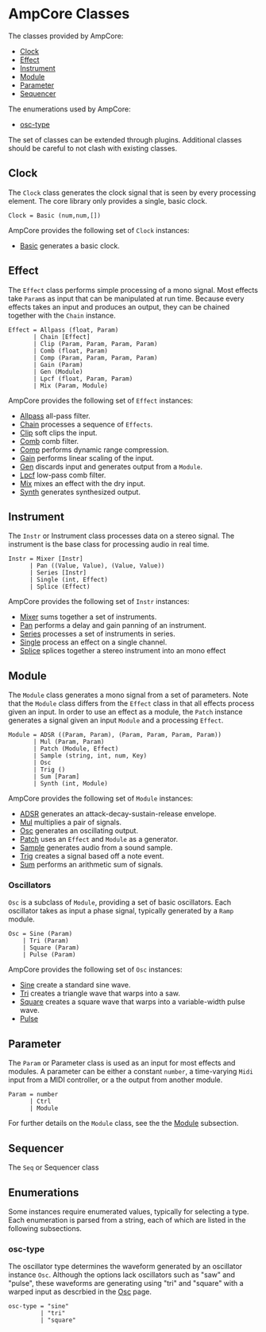 AmpCore Classes
===============

The classes provided by AmpCore:

* [Clock](#clock)
* [Effect](#effect)
* [Instrument](#instr)
* [Module](#module)
* [Parameter](#param)
* [Sequencer](#seq)

The enumerations used by AmpCore:

* [osc-type](#osc-type)

The set of classes can be extended through plugins. Additional classes should
be careful to not clash with existing classes.

## Clock

The `Clock` class generates the clock signal that is seen by every processing
element. The core library only provides a single, basic clock.

    Clock = Basic (num,num,[])

AmpCore provides the following set of `Clock` instances:

  * [Basic](clk/basic.md) generates a basic clock.

## Effect

The `Effect` class performs simple processing of a mono signal. Most effects
take `Param`s as input that can be manipulated at run time. Because every
effects takes an input and produces an output, they can be chained together
with the `Chain` instance.

    Effect = Allpass (float, Param)
           | Chain [Effect]
           | Clip (Param, Param, Param, Param)
           | Comb (float, Param)
           | Comp (Param, Param, Param, Param)
           | Gain (Param)
           | Gen (Module)
           | Lpcf (float, Param, Param)
           | Mix (Param, Module)

AmpCore provides the following set of `Effect` instances:

  * [Allpass](efx/reverb.md#allpass) all-pass filter.
  * [Chain](efx/chain.md) processes a sequence of `Effects`.
  * [Clip](efx/clip.md) soft clips the input.
  * [Comb](efx/reverb.md#comb) comb filter.
  * [Comp](efx/comp.md) performs dynamic range compression.
  * [Gain](efx/gain.md) performs linear scaling of the input.
  * [Gen](efx/gen.md) discards input and generates output from a `Module`.
  * [Lpcf](efx/reverb.md#lpcf) low-pass comb filter.
  * [Mix](efx/mix.md) mixes an effect with the dry input.
  * [Synth](efx/synth.md) generates synthesized output.

## Instrument

The `Instr` or Instrument class processes data on a stereo signal. The
instrument is the base class for processing audio in real time.

    Instr = Mixer [Instr]
          | Pan ((Value, Value), (Value, Value))
          | Series [Instr]
          | Single (int, Effect)
          | Splice (Effect)

AmpCore provides the following set of `Instr` instances:

  * [Mixer](instr/mixer.md) sums together a set of instruments.
  * [Pan](instr/pan.md) performs a delay and gain panning of an instrument.
  * [Series](instr/series.md) processes a set of instruments in series.
  * [Single](instr/single.md) process an effect on a single channel.
  * [Splice](instr/splice.md) splices together a stereo instrument into an
      mono effect

## Module

The `Module` class generates a mono signal from a set of parameters. Note that
the `Module` class differs from the `Effect` class in that all effects process
given an input. In order to use an effect as a module, the `Patch` instance
generates a signal given an input `Module` and a processing `Effect`.

    Module = ADSR ((Param, Param), (Param, Param, Param, Param))
           | Mul (Param, Param)
           | Patch (Module, Effect)
           | Sample (string, int, num, Key)
           | Osc
           | Trig ()
           | Sum [Param]
           | Synth (int, Module)

AmpCore provides the following set of `Module` instances:

  * [ADSR](mod/adsr.md) generates an attack-decay-sustain-release envelope.
  * [Mul](mod/mul.md) multiplies a pair of signals.
  * [Osc](mod/osc.md) generates an oscillating output.
  * [Patch](mod/patch.md) uses an `Effect` and `Module` as a generator.
  * [Sample](mod/sample.md) generates audio from a sound sample.
  * [Trig](mod/trig.md) creates a signal based off a note event.
  * [Sum](mod/sum.d) performs an arithmetic sum of signals.

### Oscillators

`Osc` is a subclass of `Module`, providing a set of basic oscillators. Each
oscillator takes as input a phase signal, typically generated by a `Ramp`
module.

    Osc = Sine (Param)
        | Tri (Param)
        | Square (Param)
        | Pulse (Param)

AmpCore provides the following set of `Osc` instances:

  * [Sine](mod/osc.md#sine) create a standard sine wave.
  * [Tri](mod/osc.md#tri) creates a triangle wave that warps into a saw.
  * [Square](mod/osc.md#square) creates a square wave that warps into a
      variable-width pulse wave.
  * [Pulse](mod/osc.md#pulse)

## Parameter

The `Param` or Parameter class is used as an input for most effects and
modules. A parameter can be either a constant `number`, a time-varying `Midi`
input from a MIDI controller, or a the output from another module.

    Param = number
          | Ctrl
          | Module

For further details on the `Module` class, see the the [Module](#module)
subsection.

## Sequencer

The `Seq` or Sequencer class

## Enumerations

Some instances require enumerated values, typically for selecting a type. Each
enumeration is parsed from a string, each of which are listed in the following
subsections.

### osc-type

The oscillator type determines the waveform generated by an oscillator
instance `Osc`. Although the options lack oscillators such as "saw" and
"pulse", these waveforms are generating using "tri" and "square" with a warped
input as descrbied in the [Osc](mod/osc.md) page.

    osc-type = "sine"
             | "tri"
             | "square"
